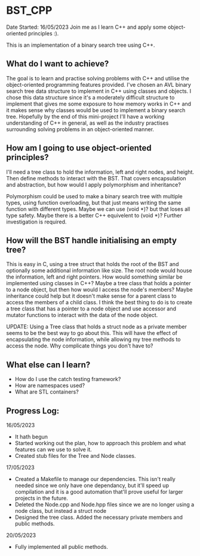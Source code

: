 # BST_CPP
Date Started: 16/05/2023
Join me as I learn C++ and apply some object-oriented principles :).

This is an implementation of a binary search tree using C++.

## What do I want to achieve?

The goal is to learn and practise solving problems with C++ and utilise the object-oriented programming
features provided. I've chosen an AVL binary search tree data structure to implement in C++ using
classes and objects. I chose this data structure since it's a moderately difficult structure to implement 
that gives me some exposure to how memory works in C++ and it makes sense why classes would be used to 
implement a binary search tree. Hopefully by the end of this mini-project I'll have a working understanding
of C++ in general, as well as the industry practises surrounding solving problems in an object-oriented manner.

## How am I going to use object-oriented principles?

I'll need a tree class to hold the information, left and right nodes, and height. Then define methods
to interact with the BST. That covers encapsulation and abstraction, but how would I apply polymorphism
and inheritance? 

Polymorphism could be used to make a binary search tree with multiple types, using function overloading, but
that just means writing the same function with different types. Maybe we can use (void *)? but that loses 
all type safety. Maybe there is a better C++ equivelent to (void *)? Further investigation is required.

## How will the BST handle initialising an empty tree?

This is easy in C, using a tree struct that holds the root of the BST and optionally some additional information 
like size. The root node would house the information, left and right pointers. How would something similar be 
implemented using classes in C++? Maybe a tree class that holds a pointer to a node object, but then how would I
access the node's members? Maybe inheritance could help but it doesn't make sense for a parent class to access the
members of a child class. I think the best thing to do is to create a tree class that has a pointer to a node object 
and use accessor and mutator functions to interact with the data of the node object.

UPDATE: Using a Tree class that holds a struct node as a private member seems to be the best way to go about this.
This will have the effect of encapsulating the node information, while allowing my tree methods to access the 
node. Why complicate things you don't have to?

## What else can I learn?

 - How do I use the catch testing framework?
 - How are namespaces used?
 - What are STL containers?

## Progress Log:
16/05/2023
 - It hath begun
 - Started working out the plan, how to approach this problem and what features can we use to solve it.
 - Created stub files for the Tree and Node classes.

17/05/2023
 - Created a Makefile to manage our dependencies. This isn't really needed since we only have one dependancy, but 
   it'll speed up compilation and it is a good automation that'll prove useful for larger projects in the future.
 - Deleted the Node.cpp and Node.hpp files since we are no longer using a node class, but instead a struct node
 - Designed the tree class. Added the necessary private members and public methods.

20/05/2023
 - Fully implemented all public methods.

